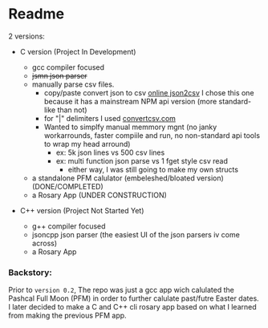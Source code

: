 # Readme

2 versions:

* C version (Project In Development)

    * gcc compiler focused
    * ~~jsmn json parser~~
    * manually parse csv files.
		* copy/paste convert json to csv [online json2csv](https://www.csvjson.com/json2csv) I chose this one because it has a mainstream NPM api version (more standard-like than not)
		* for "|" delimiters I used [convertcsv.com](http://www.convertcsv.com/json-to-csv.htm)
		* Wanted to simplfy manual memmory mgnt (no janky workarrounds, faster compiile and run, no non-standard api tools to wrap my head arround)
			* ex: 5k json lines vs 500 csv lines
			* ex: multi function json parse vs 1 fget style csv read
				* either way, I was still going to make my own structs
    * a standalone PFM calulator (embeleshed/bloated version) (DONE/COMPLETED)
    * a Rosary App (UNDER CONSTRUCTION)

* C++ version (Project Not Started Yet)

    * g++ compiler focused
    * jsoncpp json parser (the easiest UI of the json parsers iv come across)
    * a Rosary App

### Backstory:

Prior to ```version 0.2```, The repo was just a gcc app wich calulated the Pashcal Full Moon (PFM) in order to further calulate past/futre Easter dates. I later decided to make a C and C++ cli rosary app based on what I learned from making the previous PFM app.

